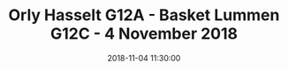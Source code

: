 ---
layout: album
title: Orly Hasselt G12A - Basket Lummen G12C - 4 November 2018
description: Competitie wedstrijd tussen Orly Hasselt G12 A en Basket Lummen G12 C.
date: 2018-11-04 11:30:00
cover: /albums/2018-11-04-Orly-Hasselt-G12A-Basket-Lummen-G12C/thumbnails/IMG_7072.jpg
pagination: 
  enabled: true
  images: true
  imageLayout: image
  itemsPerPage: 64
---